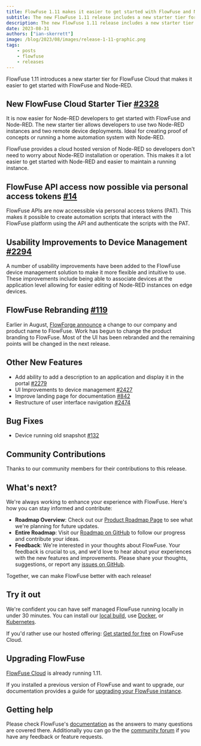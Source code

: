```yaml
---
title: FlowFuse 1.11 makes it easier to get started with FlowFuse and Node-RED
subtitle: The new FlowFuse 1.11 release includes a new starter tier for FlowFuse Cloud, Personal Access Tokens for API access and improvements to device management.
description: The new FlowFuse 1.11 release includes a new starter tier for FlowFuse Cloud, Personal Access Tokens for API access and improvements to device management.
date: 2023-08-31 
authors: ["ian-skerrett"]
image: /blog/2023/08/images/release-1-11-graphic.png
tags:
    - posts
    - flowfuse
    - releases
---
```


FlowFuse 1.11 introduces a new starter tier for FlowFuse Cloud that makes it easier to get started with FlowFuse and Node-RED.

<!--more-->
## New FlowFuse Cloud Starter Tier  [#2328](https://github.com/flowforge/flowforge/issues/2328)

It is now easier for Node-RED developers to get started with FlowFuse and Node-RED. The new starter tier allows developers to use two Node-RED instances and two remote device deployments. Ideal for creating proof of concepts or running a home automation system with Node-RED. 

FlowFuse provides a cloud hosted version of Node-RED so developers don't need to worry about Node-RED installation or operation. This makes it a lot easier to get started with Node-RED and easier to maintain a running instance. 


## FlowFuse API access now possible via personal access tokens [#14](https://github.com/flowforge/flowforge/issues/14)
FlowFuse APIs are now acceessible via personal access tokens (PAT). This makes it possible to create automation scripts that interact with the FlowFuse platform using the API and authenticate the scripts with the PAT. 

## Usability Improvements to Device Management [#2294](https://github.com/flowforge/flowforge/issues/2334)

A number of usability improvements have been added to the FlowFuse device management solution to make it more flexible and intuitive to use. These improvements include being able to associate devices at the application level allowing for easier editing of Node-RED instances on edge devices.

## FlowFuse Rebranding [#119](https://github.com/orgs/flowforge/projects/1?pane=issue&itemId=34719640)

Earlier in August, [FlowForge announce](https://flowfuse.com/blog/2023/08/flowforge-is-now-flowfuse/) a change to our company and product name to FlowFuse. Work has begun to change the product branding to FlowFuse. Most of the UI has been rebranded and the remaining points will be changed in the next release.

## Other New Features

- Add ability to add a description to an application and display it in the portal [#2279](https://github.com/flowforge/flowforge/issues/2279)
- UI Improvements to device management [#2427](https://github.com/flowforge/flowforge/issues/2427)
- Improve landing page for documentation [#842](https://github.com/flowforge/website/issues/842)
- Restructure of user interface navigation [#2474](https://github.com/flowforge/flowforge/issues/2474)


## Bug Fixes

- Device running old snapshot [#132](https://github.com/flowforge/flowforge-device-agent/issues/132)



## Community Contributions

Thanks to our community members for their contributions to this release.


## What's next?

We're always working to enhance your experience with FlowFuse. Here's how you can stay informed and contribute:

- **Roadmap Overview**: Check out our [Product Roadmap Page](/product/roadmap/) to see what we're planning for future updates.
- **Entire Roadmap**: Visit our [Roadmap on GitHub](https://github.com/orgs/flowforge/projects/5) to follow our progress and contribute your ideas.
- **Feedback**: We're interested in your thoughts about FlowFuse. Your feedback is crucial to us, and we'd love to hear about your experiences with the new features and improvements. Please share your thoughts, suggestions, or report any [issues on GitHub](https://github.com/flowforge/flowforge/issues/new/choose). 

Together, we can make FlowFuse better with each release!

## Try it out

We're confident you can have self managed FlowFuse running locally in under 30 minutes.
You can install our [local build](/docs/install/local/), use [Docker](/docs/install/docker/), or [Kubernetes](/docs/install/kubernetes/).

If you'd rather use our hosted offering: [Get started for free](https://app.flowforge.com/account/create) on FlowFuse Cloud.

## Upgrading FlowFuse

[FlowFuse Cloud](https://app.flowforge.com) is already running 1.11.

If you installed a previous version of FlowFuse and want to upgrade, our documentation provides a
guide for [upgrading your FlowFuse instance](/docs/upgrade/).

## Getting help

Please check FlowFuse's [documentation](/docs/) as the answers to many questions are covered there. Additionally you can go the the [community forum](https://community.flowfuse.com) if you have
any feedback or feature requests.
